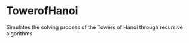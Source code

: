 TowerofHanoi
============

Simulates the solving process of the Towers of Hanoi through recursive algorithms
